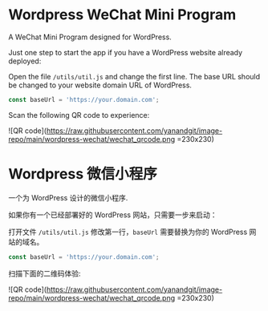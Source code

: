 # Wordpress WeChat Mini Program 
A WeChat Mini Program designed for WordPress.

Just one step to start the app if you have a WordPress website already deployed:

Open the file `/utils/util.js` and change the first line. The base URL should be changed to your website domain URL of WordPress.

```Javascript
const baseUrl = 'https://your.domain.com';
```

Scan the following QR code to experience:

![QR code](https://raw.githubusercontent.com/yanandgit/image-repo/main/wordpress-wechat/wechat_qrcode.png =230x230)

# Wordpress 微信小程序 
一个为 WordPress 设计的微信小程序.

如果你有一个已经部署好的 WordPress 网站，只需要一步来启动：

打开文件 `/utils/util.js` 修改第一行，`baseUrl` 需要替换为你的 WordPress 网站的域名。

```Javascript
const baseUrl = 'https://your.domain.com';
```

扫描下面的二维码体验:

![QR code](https://raw.githubusercontent.com/yanandgit/image-repo/main/wordpress-wechat/wechat_qrcode.png =230x230)